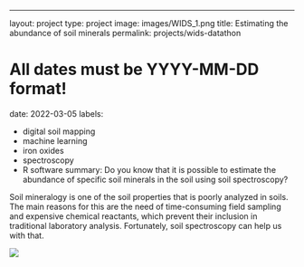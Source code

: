 ---
layout: project
type: project
image: images/WIDS_1.png
title: Estimating the abundance of soil minerals
permalink: projects/wids-datathon

# All dates must be YYYY-MM-DD format!
date: 2022-03-05
labels:
  - digital soil mapping
  - machine learning
  - iron oxides
  - spectroscopy
  - R software
summary: Do you know that it is possible to estimate the abundance of specific soil minerals in the soil using soil spectroscopy?

Soil mineralogy is one of the soil properties that is poorly analyzed in soils. The main reasons for this are the need of time-consuming field sampling and expensive chemical reactants, which prevent their inclusion in traditional laboratory analysis. Fortunately, soil spectroscopy can help us with that. 

<img class="ui image" src="{{ site.baseurl }}/images/mineral.jpeg">
